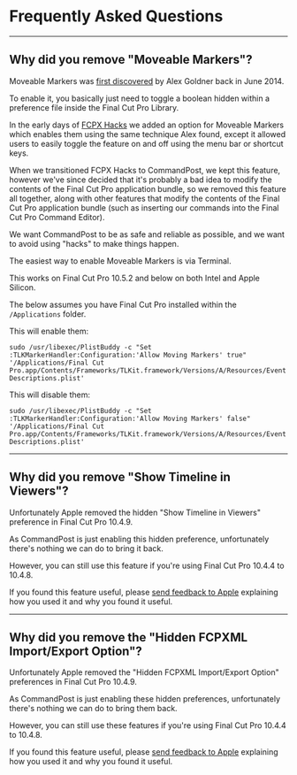 # Frequently Asked Questions
---

## Why did you remove "Moveable Markers"?

Moveable Markers was [first discovered](http://alex4d.com/notes/item/fcpx-movable-markers) by Alex Goldner back in June 2014.

To enable it, you basically just need to toggle a boolean hidden within a preference file inside the Final Cut Pro Library.

In the early days of [FCPX Hacks](https://latenitefilms.com/blog/fcpx-hacks) we added an option for Moveable Markers which enables them using the same technique Alex found, except it allowed users to easily toggle the feature on and off using the menu bar or shortcut keys.

When we transitioned FCPX Hacks to CommandPost, we kept this feature, however we've since decided that it's probably a bad idea to modify the contents of the Final Cut Pro application bundle, so we removed this feature all together, along with other features that modify the contents of the Final Cut Pro application bundle (such as inserting our commands into the Final Cut Pro Command Editor).

We want CommandPost to be as safe and reliable as possible, and we want to avoid using "hacks" to make things happen.

The easiest way to enable Moveable Markers is via Terminal.

This works on Final Cut Pro 10.5.2 and below on both Intel and Apple Silicon.

The below assumes you have Final Cut Pro installed within the `/Applications` folder.

This will enable them:

`sudo /usr/libexec/PlistBuddy -c "Set :TLKMarkerHandler:Configuration:'Allow Moving Markers' true" '/Applications/Final Cut Pro.app/Contents/Frameworks/TLKit.framework/Versions/A/Resources/EventDescriptions.plist'`

This will disable them:

`sudo /usr/libexec/PlistBuddy -c "Set :TLKMarkerHandler:Configuration:'Allow Moving Markers' false" '/Applications/Final Cut Pro.app/Contents/Frameworks/TLKit.framework/Versions/A/Resources/EventDescriptions.plist'`

---

## Why did you remove "Show Timeline in Viewers"?

Unfortunately Apple removed the hidden "Show Timeline in Viewers" preference in Final Cut Pro 10.4.9.

As CommandPost is just enabling this hidden preference, unfortunately there's nothing we can do to bring it back.

However, you can still use this feature if you're using Final Cut Pro 10.4.4 to 10.4.8.

If you found this feature useful, please [send feedback to Apple](https://www.apple.com/feedback/finalcutpro.html) explaining how you used it and why you found it useful.

---

## Why did you remove the "Hidden FCPXML Import/Export Option"?

Unfortunately Apple removed the "Hidden FCPXML Import/Export Option" preferences in Final Cut Pro 10.4.9.

As CommandPost is just enabling these hidden preferences, unfortunately there's nothing we can do to bring them back.

However, you can still use these features if you're using Final Cut Pro 10.4.4 to 10.4.8.

If you found this feature useful, please [send feedback to Apple](https://www.apple.com/feedback/finalcutpro.html) explaining how you used it and why you found it useful.